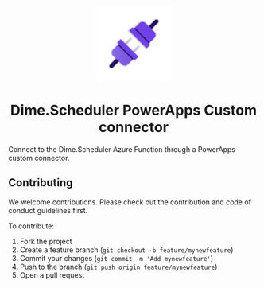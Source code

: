 <p align="center">
    <img src="assets/connector.svg?raw=true" width=150>
</p>

</p>
<h1 align="center">Dime.Scheduler PowerApps Custom connector</h1>

Connect to the Dime.Scheduler Azure Function through a PowerApps custom connector.

## Contributing

We welcome contributions. Please check out the contribution and code of conduct guidelines first.

To contribute:

1. Fork the project
2. Create a feature branch (`git checkout -b feature/mynewfeature`)
3. Commit your changes (`git commit -m 'Add mynewfeature'`)
4. Push to the branch (`git push origin feature/mynewfeature`)
5. Open a pull request
